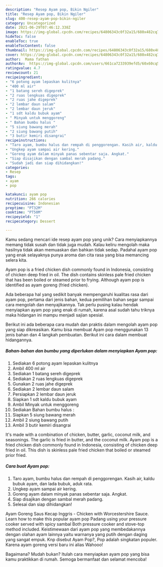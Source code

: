 ```yaml
---
description: "Resep Ayam pop, Bikin Ngiler"
title: "Resep Ayam pop, Bikin Ngiler"
slug: 400-resep-ayam-pop-bikin-ngiler
category: Uncategorized
date: 2021-06-29T07:46:12.338Z
image: https://img-global.cpcdn.com/recipes/64806343c0f32a15/680x482cq70/ayam-pop-foto-resep-utama.jpg
hideToc: false
enableToc: true
enableTocContent: false
thumbnail: https://img-global.cpcdn.com/recipes/64806343c0f32a15/680x482cq70/ayam-pop-foto-resep-utama.jpg
cover: https://img-global.cpcdn.com/recipes/64806343c0f32a15/680x482cq70/ayam-pop-foto-resep-utama.jpg
author:  Mama fathan
authorAv:  https://img-global.cpcdn.com/users/661ca7233939efd5/60x60cq50/avatar.jpg
ratingvalue: 4.7
reviewcount: 21
recipeingredient:
- "6 potong ayam lepaskan kulitnya"
- "400 ml air"
- "1 batang sereh digeprek"
- "2 ruas lengkuas digeprek"
- "2 ruas jahe digeprek"
- "2 lembar daun salam"
- "2 lembar daun jeruk"
- "1 sdt kaldu bubuk ayam"
- " Minyak untuk menggoreng"
- " Bahan bumbu halus "
- "5 siung bawang merah"
- "2 siung bawang putih"
- "3 butir kemiri disangrai"
recipeinstructions:
- "Taro ayam, bumbu halus dan rempah di penggorengan. Kasih air, kaldu bubuk ayam, dan lada bubuk, aduk rata."
- "Ungkep ayam sampai air kering."
- "Goreng ayam dalam minyak panas sebentar saja. Angkat."
- "Siap disajikan dengan sambal merah padang."
- "Sudah jadi dan siap dihidangkan!"
categories:
- Resep
tags:
- ayam
- pop

katakunci: ayam pop 
nutrition: 266 calories
recipecuisine: Indonesian
preptime: "PT32M"
cooktime: "PT50M"
recipeyield: "1"
recipecategory: Dessert

---
```



Kamu sedang mencari ide resep ayam pop yang unik? Cara menyiapkannya memang tidak susah dan tidak juga mudah. Kalau keliru mengolah maka hasilnya tidak akan memuaskan dan bahkan tidak sedap. Padahal ayam pop yang enak selayaknya punya aroma dan cita rasa yang bisa memancing selera kita.


Ayam pop is a fried chicken dish commonly found in Indonesia, consisting of chicken deep fried in oil. The dish contains skinless pale fried chicken that has been boiled or steamed prior to frying. Although ayam pop is identified as ayam goreng (fried chicken).

Ada beberapa hal yang sedikit banyak mempengaruhi kualitas rasa dari ayam pop, pertama dari jenis bahan, kedua pemilihan bahan segar sampai cara mengolah dan menyajikannya. Tak perlu pusing kalau hendak menyiapkan ayam pop yang enak di rumah, karena asal sudah tahu triknya maka hidangan ini mampu menjadi sajian spesial.


Berikut ini ada beberapa cara mudah dan praktis dalam mengolah ayam pop yang siap dikreasikan. Kamu bisa membuat Ayam pop menggunakan 13 jenis bahan dan 4 langkah pembuatan. Berikut ini cara dalam membuat hidangannya.

<!--inarticleads1-->

##### Bahan-bahan dan bumbu yang diperlukan dalam menyiapkan Ayam pop:

1. Sediakan 6 potong ayam lepaskan kulitnya
1. Ambil 400 ml air
1. Sediakan 1 batang sereh digeprek
1. Sediakan 2 ruas lengkuas digeprek
1. Gunakan 2 ruas jahe digeprek
1. Sediakan 2 lembar daun salam
1. Persiapkan 2 lembar daun jeruk
1. Siapkan 1 sdt kaldu bubuk ayam
1. Ambil  Minyak untuk menggoreng
1. Sediakan  Bahan bumbu halus :
1. Siapkan 5 siung bawang merah
1. Ambil 2 siung bawang putih
1. Ambil 3 butir kemiri disangrai


It&#39;s made with a combination of chicken, butter, garlic, coconut milk, and seasonings. The garlic is fried in butter, and the coconut milk. Ayam pop is a fried chicken dish commonly found in Indonesia, consisting of chicken deep fried in oil. This dish is skinless pale fried chicken that boiled or steamed prior fried. 

<!--inarticleads2-->

##### Cara buat Ayam pop:

1. Taro ayam, bumbu halus dan rempah di penggorengan. Kasih air, kaldu bubuk ayam, dan lada bubuk, aduk rata.
1. Ungkep ayam sampai air kering.
1. Goreng ayam dalam minyak panas sebentar saja. Angkat.
1. Siap disajikan dengan sambal merah padang.
1. Selesai dan siap dihidangkan!

Ayam Goreng Saus Kecap Inggris - Chicken with Worcestershire Sauce. Learn how to make this popular ayam pop Padang using your pressure cooker served with spicy sambal Both pressure cooker and stove-top method included. Keistimewaan dari ayam pop yang membedakannya dengan olahan ayam lainnya yaitu warnanya yang putih dengan daging yang sangat empuk. Knp disebut Ayam Pop?, Pop adalah singkatan populer. Karena ayam goreng versi baru ini alias Wahooo! 

Bagaimana? Mudah bukan? Itulah cara menyiapkan ayam pop yang bisa kamu praktikkan di rumah. Semoga bermanfaat dan selamat mencoba!
